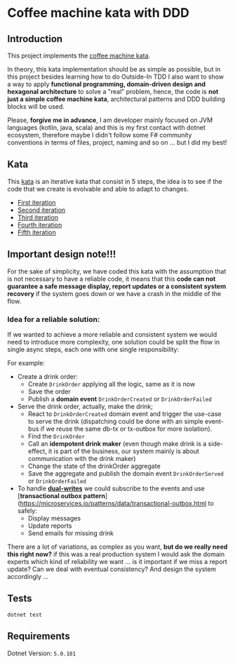 # Coffee machine kata with DDD

## Introduction

This project implements the [coffee machine kata](https://simcap.github.io/coffeemachine/).

In theory, this kata implementation should be as simple as possible, but in this project besides learning how to do Outside-In TDD I also want to show a way to apply **functional programming, domain-driven design and hexagonal architecture** to solve a "real" problem, hence, the code is **not just a simple coffee machine kata**, architectural patterns and DDD building blocks will be used.

Please, **forgive me in advance**, I am developer mainly focused on JVM languages (kotlin, java, scala) and this is my first contact with dotnet ecosystem, therefore maybe I didn't follow some F# community conventions in terms of files, project, naming and so on ... but I did my best!

## Kata

This [kata](https://simcap.github.io/coffeemachine/) is an iterative kata that consist in 5 steps, the idea is to see if the code that we create is evolvable and able to adapt to changes.

- [First iteration](https://simcap.github.io/coffeemachine/cm-first-iteration.html)
- [Second iteration](https://simcap.github.io/coffeemachine/cm-second-iteration.html)
- [Third iteration](https://simcap.github.io/coffeemachine/cm-third-iteration.html)
- [Fourth iteration](https://simcap.github.io/coffeemachine/cm-fourth-iteration.html)
- [Fifth iteration](https://simcap.github.io/coffeemachine/cm-fifth-iteration.html)

## Important design note!!!

For the sake of simplicity, we have coded this kata with the assumption that is not necessary to have a reliable code, it means that this **code can not guarantee a safe message display, report updates or a consistent system recovery** if the system goes down or we have a crash in the middle of the flow.

### Idea for a reliable solution:

If we wanted to achieve a more reliable and consistent system we would need to introduce more complexity, one solution could be split the flow in single async steps, each one with one single responsibility:

For example:
 
- Create a drink order:
    - Create `DrinkOrder` applying all the logic, same as it is now
    - Save the order
    - Publish a **domain event** `DrinkOrderCreated` or `DrinkOrderFailed`
- Serve the drink order, actually, make the drink; 
    - React to `DrinkOrderCreated` domain event and trigger the use-case to serve the drink (dispatching could be done with an simple event-bus if we reuse the same db-tx or tx-outbox for more isolation).
    - Find the `DrinkOrder`
    - Call an **idempotent drink maker** (even though make drink is a side-effect, it is part of the business, our system mainly is about communication with the drink maker)
    - Change the state of the drinkOrder aggregate
    - Save the aggregate and publish the domain event `DrinkOrderServed` or `DrinkOrderFailed`
- To handle [**dual-writes**](https://thorben-janssen.com/dual-writes/) we could subscribe to the events and use [**transactional outbox pattern**](https://microservices.io/patterns/data/transactional-outbox.html to safely:
    - Display messages 
    - Update reports
    - Send emails for missing drink

There are a lot of variations, as complex as you want, **but do we really need this right now?** if this was a real production system I would ask the domain experts which kind of reliability we want ... is it important if we miss a report update? Can we deal with eventual consistency? And design the system accordingly ...

## Tests

```shell
dotnet test
```

## Requirements

 Dotnet Version: `5.0.101`
